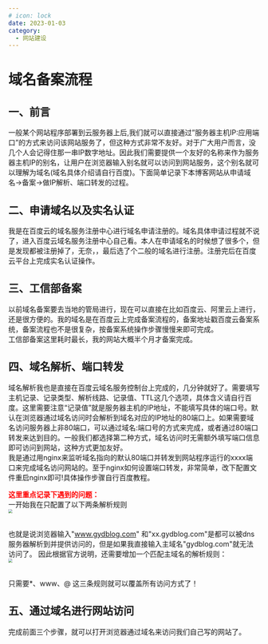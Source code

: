 ```yaml
---
# icon: lock
date: 2023-01-03
category:
  - 网站建设
---
```


# 域名备案流程

## 一、前言
一般某个网站程序部署到云服务器上后,我们就可以直接通过”服务器主机IP:应用端口”的方式来访问该网站服务了，但这种方式非常不友好。对于广大用户而言，没几个人会记得住那一串IP数字地址。因此我们需要提供一个友好的名称来作为服务器主机IP的别名，让用户在浏览器输入别名就可以访问到网站服务，这个别名就可以理解为域名(域名具体介绍请自行百度)。下面简单记录下本博客网站从申请域名->备案->做IP解析、端口转发的过程。
## 二、申请域名以及实名认证
我是在百度云的域名服务注册中心进行域名申请注册的。域名具体申请过程就不说了，进入百度云域名服务注册中心自己看。本人在申请域名的时候想了很多个，但是发现都被注册掉了，无奈，，最后选了个二般的域名进行注册。注册完后在百度云平台上完成实名认证操作。

## 三、工信部备案
以前域名备案要去当地的管局进行，现在可以直接在比如百度云、阿里云上进行，还是很方便的。我的域名是在百度云上完成备案流程的，备案地址戳百度云备案系统，备案流程也不是很复杂，按备案系统操作步骤慢慢来即可完成。<br/>
工信部备案这里耗时最长，我的网站大概半个月才备案完成。

## 四、域名解析、端口转发
域名解析我也是直接在百度云域名服务控制台上完成的，几分钟就好了。需要填写主机记录、记录类型、解析线路、记录值、TTL这几个选项，具体含义请自行百度。这里需要注意“记录值”就是服务器主机的IP地址，不能填写具体的端口号。默认在浏览器通过域名访问时会解析到域名对应的IP地址的80端口上。如果需要域名访问服务器上非80端口，可以通过域名:端口号的方式来完成，或者通过80端口转发来达到目的。一般我们都选择第二种方式，域名访问时无需额外填写端口信息即可访问到网站，这种方式更加友好。<br/>
我是通过用nginx来监听域名指向的默认80端口并转发到网站程序运行的xxxx端口来完成域名访问网站的。至于nginx如何设置端口转发，非常简单，改下配置文件重启nginx即可!具体操作步骤自行百度教程。

**<font color='red'>这里重点记录下遇到的问题：</font>**  
一开始我在只配置了以下两条解析规则
 <img src="http://cdn.gydblog.com/images/combined/domain-1.png"  style="zoom: 50%;margin:0 auto;display:block"/><br/>

也就是说浏览器输入"www.gydblog.com" 和"xx.gydblog.com"是都可以被dns服务器解析到并提供访问的，但是如果我直接输入主域名"gydblog.com"就无法访问了。 因此根据官方说明，还需要增加一个匹配主域名的解析规则：
 <img src="http://cdn.gydblog.com/images/combined/domain-2.png"  style="zoom: 50%;margin:0 auto;display:block"/><br/>

只需要*、www、@ 这三条规则就可以覆盖所有访问方式了！

## 五、通过域名进行网站访问
完成前面三个步骤，就可以打开浏览器通过域名来访问我们自己写的网站了。
